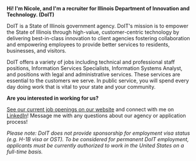 <b>Hi! I'm Nicole, and I'm a recruiter for Illinois Department of Innovation and Technology. (DoIT)</b> 

DoIT is a State of Illinois government agency. DoIT's mission is to empower the State of Illinois through high-value, customer-centric technology by delivering best-in-class innovation to client agencies fostering collaboration and empowering employees to provide better services to residents, businesses, and visitors.

DoIT offers a variety of jobs including technical and professional staff positions, Information Services Specialists, Information Systems Analyst, and positions with legal and administrative services. These services are essential to the customers we serve. In public service, you will spend every day doing work that is vital to your state and your community.

<b>Are you interested in working for us?</b>

<a href="https://doit.illinois.gov/about/doit-employment/employmentopportunities.html">See our current job openings on our website</a> and connect with me on <a href="https://www.linkedin.com/in/nicolehowlett/">LinkedIn</a>! Message me with any questions about our agency or application process!

<i>Please note: DoIT does not provide sponsorship for employment visa status (e.g. H-1B visa or OST).  To be considered for permanent DoIT employment, applicants must be currently authorized to work in the United States on a full-time basis.</i>
